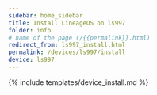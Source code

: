 ```yaml
---
sidebar: home_sidebar
title: Install LineageOS on ls997
folder: info
# name of the page (/{{permalink}}.html)
redirect_from: ls997_install.html
permalink: /devices/ls997/install
device: ls997
---
```

{% include templates/device_install.md %}
